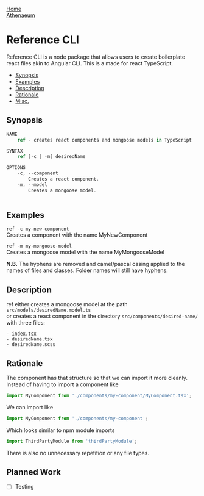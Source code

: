 [Home](/)  
[Athenaeum](/docs/athenaeum)

# Reference CLI
Reference CLI is a node package that allows users to create boilerplate react files akin to Angular CLI.
This is a made for react TypeScript.

- [Synopsis](#synopsis)
- [Examples](#examples)
- [Description](#description)
- [Rationale](#rationale)
- [Misc.](#planned-work)

## Synopsis
```c#
NAME
    ref - creates react components and mongoose models in TypeScript

SYNTAX
    ref [-c | -m] desiredName

OPTIONS
    -c, --component  
        Creates a react component.
    -m, --model
        Creates a mongoose model.
    
```

## Examples
  `ref -c my-new-component`  
  Creates a component with the name MyNewComponent

  `ref -m my-mongoose-model`  
  Creates a mongoose model with the name MyMongooseModel
  
  **N.B.** The hyphens are removed and camel/pascal casing applied to the names of files and classes. 
  Folder names will still have hyphens.

## Description
  ref either creates a mongoose model at the path `src/models/desiredName.model.ts`  
  or creates a react component in the directory `src/components/desired-name/` with three files:
  
    - index.tsx
    - desiredName.tsx
    - desiredName.scss

## Rationale
  The component has that structure so that we can import it more cleanly. Instead of having to import a component like  
  ```TypeScript
  import MyComponent from './components/my-component/MyComponent.tsx';
  ```
  We can import like
  ```TypeScript
  import MyComponent from './components/my-component';
  ```
  
  Which looks similar to npm module imports 
  ```TypeScript
  import ThirdPartyModule from 'thirdPartyModule';
  ```

  There is also no unnecessary repetition or any file types. 
  
## Planned Work
  - [ ] Testing

